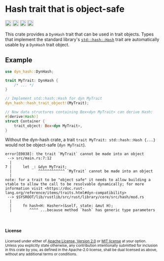 Hash trait that is object-safe
==============================

[<img alt="github" src="https://img.shields.io/badge/github-dtolnay/dyn--hash-8da0cb?style=for-the-badge&labelColor=555555&logo=github" height="20">](https://github.com/dtolnay/dyn-hash)
[<img alt="crates.io" src="https://img.shields.io/crates/v/dyn-hash.svg?style=for-the-badge&color=fc8d62&logo=rust" height="20">](https://crates.io/crates/dyn-hash)
[<img alt="docs.rs" src="https://img.shields.io/badge/docs.rs-dyn--hash-66c2a5?style=for-the-badge&labelColor=555555&logo=docs.rs" height="20">](https://docs.rs/dyn-hash)
[<img alt="build status" src="https://img.shields.io/github/actions/workflow/status/dtolnay/dyn-hash/ci.yml?branch=master&style=for-the-badge" height="20">](https://github.com/dtolnay/dyn-hash/actions?query=branch%3Amaster)

This crate provides a `DynHash` trait that can be used in trait objects. Types
that implement the standard library's [`std::hash::Hash`] trait are
automatically usable by a `DynHash` trait object.

[`std::hash::Hash`]: https://doc.rust-lang.org/std/hash/trait.Hash.html

## Example

```rust
use dyn_hash::DynHash;

trait MyTrait: DynHash {
    /* ... */
}

// Implement std::hash::Hash for dyn MyTrait
dyn_hash::hash_trait_object!(MyTrait);

// Now data structures containing Box<dyn MyTrait> can derive Hash:
#[derive(Hash)]
struct Container {
    trait_object: Box<dyn MyTrait>,
}
```

Without the dyn-hash crate, a trait `trait MyTrait: std::hash::Hash {...}` would
not be object-safe (`dyn MyTrait`).

```console
error[E0038]: the trait `MyTrait` cannot be made into an object
 --> src/main.rs:7:12
  |
7 |     let _: &dyn MyTrait;
  |            ^^^^^^^^^^^^ `MyTrait` cannot be made into an object
  |
note: for a trait to be "object safe" it needs to allow building a vtable to allow the call to be resolvable dynamically; for more information visit <https://doc.rust-lang.org/reference/items/traits.html#dyn-compatibility>
 --> $SYSROOT/lib/rustlib/src/rust/library/core/src/hash/mod.rs
  |
  |     fn hash<H: Hasher>(&self, state: &mut H);
  |        ^^^^ ...because method `hash` has generic type parameters
```

<br>

#### License

<sup>
Licensed under either of <a href="LICENSE-APACHE">Apache License, Version
2.0</a> or <a href="LICENSE-MIT">MIT license</a> at your option.
</sup>

<br>

<sub>
Unless you explicitly state otherwise, any contribution intentionally submitted
for inclusion in this crate by you, as defined in the Apache-2.0 license, shall
be dual licensed as above, without any additional terms or conditions.
</sub>
